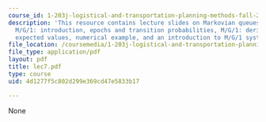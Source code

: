```yaml
---
course_id: 1-203j-logistical-and-transportation-planning-methods-fall-2006
description: 'This resource contains lecture slides on Markovian queues, M/E2/1 example,
  M/G/1: introduction, epochs and transition probabilities, M/G/1: derivation of important
  expected values, numerical example, and an introduction to M/G/1 systems with priorities.'
file_location: /coursemedia/1-203j-logistical-and-transportation-planning-methods-fall-2006/4d1277f5c802d299e369cd47e5833b17_lec7.pdf
file_type: application/pdf
layout: pdf
title: lec7.pdf
type: course
uid: 4d1277f5c802d299e369cd47e5833b17

---
```

None